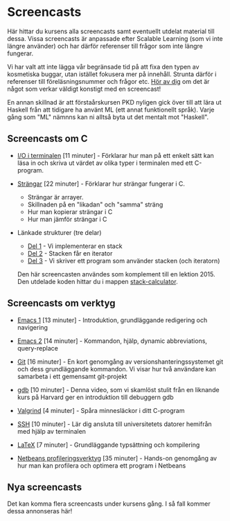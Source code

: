 Screencasts
===========

Här hittar du kursens alla screencasts samt eventuellt utdelat
material till dessa. Vissa screencasts är anpassade efter Scalable
Learning (som vi inte längre använder) och har därför referenser
till frågor som inte längre fungerar.

Vi har valt att inte lägga vår begränsade tid på att fixa den
typen av kosmetiska buggar, utan istället fokusera mer på
innehåll. Strunta därför i referenser till föreläsningsnummer och
frågor etc.
[Hör av dig](https://github.com/IOOPM-UU/ioopm16/issues) om det är
något som verkar väldigt konstigt med en screencast!

En annan skillnad är att förstaårskursen PKD nyligen gick över
till att lära ut Haskell från att tidigare ha använt ML (ett annat
funktionellt språk). Varje gång som "ML" nämnns kan ni alltså byta
ut det mentalt mot "Haskell".

## Screencasts om C

* [I/O i terminalen](https://www.youtube.com/watch?v=aYiatm0ni3A)
  [11 minuter] - Förklarar hur man på ett enkelt sätt kan läsa in
  och skriva ut värdet av olika typer i terminalen med ett
  C-program.

* [Strängar](http://www.youtube.com/watch?v=Q71HcbxaRPc)
  [22 minuter] - Förklarar hur strängar fungerar i C.
  - Strängar är arrayer.
  - Skillnaden på en "likadan" och "samma" sträng
  - Hur man kopierar strängar i C
  - Hur man jämför strängar i C

* Länkade strukturer (tre delar)
  - [Del 1](https://youtu.be/1Wtb6nYEoYI) - Vi implementerar en stack
  - [Del 2](https://youtu.be/ndrevAdwjgQ) - Stacken får en iterator
  - [Del 3](https://youtu.be/vwvNFKnSXmY) - Vi skriver ett program som använder stacken (och iteratorn)

  Den här screencasten användes som komplement till en
  lektion 2015. Den utdelade koden hittar du i
  mappen [stack-calculator](stack-calculator).

## Screencasts om verktyg

* [Emacs 1](http://www.youtube.com/watch?v=t6Q89QzSMc4)
  [13 minuter] - Introduktion, grundläggande redigering och
  navigering

* [Emacs 2](https://www.youtube.com/watch?v=oyUQ7fE_fKk&index=59&list=UUxcEJHLbYZC7TdmDAPnHE4Q)
  [14 minuter] - Kommandon, hjälp, dynamic abbreviations,
  query-replace

* [Git](https://www.youtube.com/watch?v=7WEtL6xpEI4&list=UUxcEJHLbYZC7TdmDAPnHE4Q&index=58)
  [16 minuter] - En kort genomgång av versionshanteringssystemet
  git och dess grundläggande kommandon. Vi visar hur två användare
  kan samarbeta i ett gemensamt git-projekt

* [gdb](https://www.youtube.com/watch?v=sCtY--xRUyI)
  [10 minuter] - Denna video, som vi skamlöst stulit från en
  liknande kurs på Harvard ger en introduktion till debuggern gdb

* [Valgrind](http://www.youtube.com/watch?v=lhBmhzNCJLg)
  [4 minuter] - Spåra minnesläckor i ditt C-program

* [SSH](http://www.youtube.com/watch?v=Ik6hlVfrpLw)
  [10 minuter] - Lär dig ansluta till universitetets datorer
  hemifrån med hjälp av terminalen

* [LaTeX](http://www.youtube.com/watch?v=4l6YbHX2hNc)
  [7 minuter] - Grundläggande typsättning och kompilering

* [Netbeans profileringsverktyg](http://www.youtube.com/watch?v=KYiD8oGkNeg)
  [35 minuter] - Hands-on genomgång av hur man kan profilera och
  optimera ett program i Netbeans

## Nya screencasts

Det kan komma flera screencasts under kursens gång. I så fall
kommer dessa annonseras här!